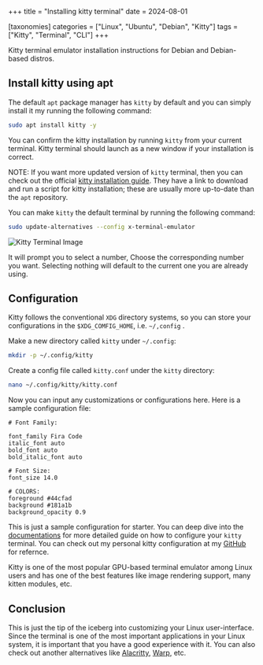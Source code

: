 +++
title = "Installing kitty terminal"
date = 2024-08-01

[taxonomies]
categories = ["Linux", "Ubuntu", "Debian", "Kitty"]
tags = ["Kitty", "Terminal", "CLI"]
+++

Kitty terminal emulator installation instructions for Debian and Debian-based distros.

<!-- more -->

## Install kitty using apt

The default `apt` package manager has `kitty` by default and you can simply install it my running the following command:

```bash
sudo apt install kitty -y
```

You can confirm the kitty installation by running `kitty` from your current terminal.
Kitty terminal should launch as a new window if your installation is correct.

NOTE: If you want more updated version of `kitty` terminal, then you can check out the official [kitty installation guide](https://sw.kovidgoyal.net/kitty/). They have a link to download and run a script for kitty installation; these are usually more up-to-date than the `apt` repository.

You can make `kitty` the default terminal by running the following command:

```bash
sudo update-alternatives --config x-terminal-emulator
```

![Kitty Terminal Image](/attachments/kitty-term.png)

It will prompt you to select a number,
Choose the corresponding number you want.
Selecting nothing will default to the current one you are already using.

## Configuration

Kitty follows the conventional `XDG` directory systems, so you can store your configurations in the `$XDG_COMFIG_HOME`, i.e. `~/,config` .

Make a new directory called `kitty` under `~/.config`:

```bash
mkdir -p ~/.config/kitty
```

Create a config file called `kitty.conf` under the `kitty` directory:

```bash
nano ~/.config/kitty/kitty.conf
```

Now you can input any customizations or configurations here.
Here is a sample configuration file:

```
# Font Family:

font_family Fira Code
italic_font auto
bold_font auto
bold_italic_font auto

# Font Size:
font_size 14.0

# COLORS:
foreground #44cfad
background #181a1b
background_opacity 0.9

```

This is just a sample configuration for starter. You can deep dive into the [documentations](https://sw.kovidgoyal.net/kitty/conf/) for more detailed guide on how to configure your `kitty` terminal.
You can check out my personal kitty configuration at my [GitHub](https://github.com/Rinfella/kitty-conf) for refernce.

Kitty is one of the most popular GPU-based terminal emulator among Linux users and has one of the best features like image rendering support, many kitten modules, etc.

## Conclusion

This is just the tip of the iceberg into customizing your Linux user-interface.
Since the terminal is one of the most important applications in your Linux system, it is important that you have a good experience with it.
You can also check out another alternatives like [Alacritty](https://alacritty.org/), [Warp](https://www.warp.dev/linux-terminal), etc.
